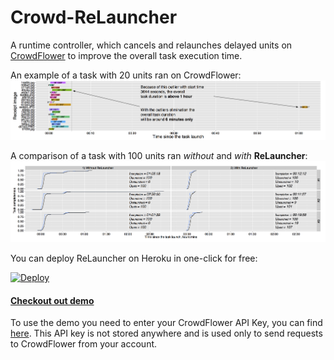 # Crowd-ReLauncher
A runtime controller, which cancels and relaunches delayed units on [CrowdFlower](http://www.crowdflower.com) to improve the overall task execution time.

An example of a task with 20 units ran on CrowdFlower:
![](Web/img/abstract.png)

A comparison of a task with 100 units ran *without* and *with* **ReLauncher**:
![](Web/img/comparison.png)

You can deploy ReLauncher on Heroku in one-click for free:

[![Deploy](https://www.herokucdn.com/deploy/button.png)](https://heroku.com/deploy)

#### [Checkout out demo](https://crowd-relauncher.herokuapp.com)
To use the demo you need to enter your CrowdFlower API Key, you can find [here](https://make.crowdflower.com/account/user). This API key is not stored anywhere and is used only to send requests to CrowdFlower from your account.


